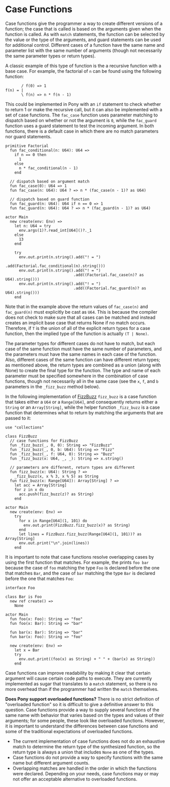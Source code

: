 # Case Functions

Case functions give the programmer a way to create different versions of a function; the case that is called is based on the arguments given when the function is called. As with `match` statements, the function can be selected by the value or the type of the arguments, and guard statements can be used for additional control. Different cases of a function have the same name and parameter list with the same number of arguments (though not necessarily the same parameter types or return types).

A classic example of this type of function is the a recursive function with a base case. For example, the factorial of `n` can be found using the following function:

```
       / f(0) => 1
f(n) = |
       \ f(n) => n * f(n - 1)
```

This could be implemented in Pony with an `if` statement to check whether to return 1 or make the recursive call, but it can also be implemented with a set of case functions. The `fac_case` function uses parameter matching to dispatch based on whether or not the argument is `0`, while the `fac_guard` function uses a guard statement to test the incoming argument. In both functions, there is a default case in which there are no match parameters nor guard statements.

```pony
primitive Factorial
  fun fac_conditional(n: U64): U64 =>
    if n == 0 then
      1
    else
      n * fac_conditional(n - 1)
    end

  // dispatch based on argument match
  fun fac_case(0): U64 => 1
  fun fac_case(n: U64): U64 ? => n * (fac_case(n - 1)? as U64)

  // dispatch based on guard function
  fun fac_guard(n: U64): U64 if n == 0 => 1
  fun fac_guard(n: U64): U64 ? => n * (fac_guard(n - 1)? as U64)

actor Main
  new create(env: Env) =>
    let n: U64 = try
      env.args(1)?.read_int[U64]()?._1
    else
      13
    end

    try
      env.out.print(n.string().add("! = ")
                              .add(Factorial.fac_conditional(n).string()))
      env.out.print(n.string().add("! = ")
                              .add((Factorial.fac_case(n)? as U64).string()))
      env.out.print(n.string().add("! = ")
                              .add((Factorial.fac_guard(n)? as U64).string()))
    end
```

Note that in the example above the return values of `fac_case(n)` and `fac_guard(n)` must explicitly be cast as `U64`. This is because the compiler does not check to make sure that all cases can be matched and instead creates an implicit base case that returns None if no match occurs. Therefore, if `T` is the union of all of the explicit return types for a case function, then the implied type of the function is actually `(T | None)`.

The parameter types for different cases do not have to match, but each case of the same function must have the same number of parameters, and the parameters must have the same names in each case of the function. Also, different cases of the same function can have different return types; as mentioned above, the return types are combined as a union (along with None) to create the final type for the function. The type and name of each parameter must be specified somewhere in the combination of case functions, though not necessarily all in the same case (see the `x`, `f`, and `b` parameters in the `_fizz_buzz` method below).

In the following implementation of [FizzBuzz](http://c2.com/cgi/wiki?FizzBuzzTest) `fizz_buzz` is a case function that takes either a `U64` or a `Range[U64]`, and consequently returns either a `String` or an `Array[String]`, while the helper function `_fizz_buzz` is a case function that determines what to return by matching the arguments that are passed to it:

```pony
use "collections"

class FizzBuzz
  // case functions for FizzBuzz
  fun _fizz_buzz(_, 0, 0): String => "FizzBuzz"
  fun _fizz_buzz(_, 0, b: U64): String => "Fizz"
  fun _fizz_buzz(_, f: U64, 0): String => "Buzz"
  fun _fizz_buzz(x: U64, _, _): String => x.string()

  // parameters are different, return types are different
  fun fizz_buzz(x: U64): String ? =>
    _fizz_buzz(x, x % 3, x % 5) as String
  fun fizz_buzz(x: Range[U64]): Array[String] ? =>
    let acc = Array[String]
    for z in x do
      acc.push(fizz_buzz(z)? as String)
    end

actor Main
  new create(env: Env) =>
    try
      for x in Range[U64](1, 101) do
        env.out.print(FizzBuzz.fizz_buzz(x)? as String)
      end
      let lines = FizzBuzz.fizz_buzz(Range[U64](1, 101))? as Array[String]
      env.out.print("\n".join(lines))
    end
```

It is important to note that case functions resolve overlapping cases by using the first function that matches. For example, the prints `foo bar` because the case of `foo` matching the type `Foo` is declared before the one that matches `Bar`, and the case of `bar` matching the type `Bar` is declared before the one that matches `Foo`:

```pony
interface Foo

class Bar is Foo
  new ref create() =>
    None

actor Main
  fun foo(x: Foo): String => "foo"
  fun foo(x: Bar): String => "bar"

  fun bar(x: Bar): String => "bar"
  fun bar(x: Foo): String => "foo"

  new create(env: Env) =>
    let x = Bar
    try
      env.out.print((foo(x) as String) + " " + (bar(x) as String))
    end
```

Case functions can improve readability by making it clear that certain argument will cause certain code paths to execute. They are currently implemented as sugar that translates to a `match` statement, so there is no more overhead than if the programmer had written the `match` themselves.

__Does Pony support overloaded functions?__ There is no strict definition of "overloaded function" so it is difficult to give a definitive answer to this question. Case functions provide a way to supply several functions of the same name with behavior that varies based on the types and values of their arguments; for some people, these look like overloaded functions. However, it is important to understand the differences between case functions and some of the traditional expectations of overloaded functions.
* The current implementation of case functions does not do an exhaustive match to determine the return type of the synthesized function, so the return type is always a union that includes `None` as one of the types.
* Case functions do not provide a way to specify functions with the same name but different argument counts.
* Overlapping matches are handled in the order in which the functions were declared.
Depending on your needs, case functions may or may not offer an acceptable alternative to overloaded functions.
